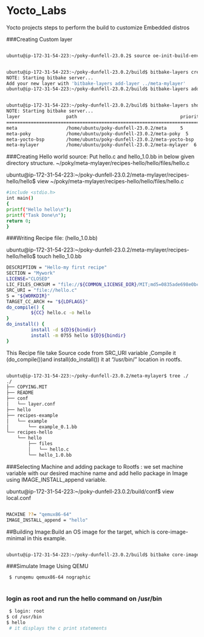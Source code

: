 # Yocto_Labs
Yocto projects steps to perform the build to customize Embedded distros


###Creating Custom layer
```bash

ubuntu@ip-172-31-54-223:~/poky-dunfell-23.0.2$ source oe-init-build-env 

```

```bash

ubuntu@ip-172-31-54-223:~/poky-dunfell-23.0.2/build$ bitbake-layers create-layer ../meta-mylayer
NOTE: Starting bitbake server...
Add your new layer with 'bitbake-layers add-layer ../meta-mylayer'
ubuntu@ip-172-31-54-223:~/poky-dunfell-23.0.2/build$ bitbake-layers add-layer ../meta-mylayer
```


```bash

ubuntu@ip-172-31-54-223:~/poky-dunfell-23.0.2/build$ bitbake-layers show-layers
NOTE: Starting bitbake server...
layer                 path                                      priority
==========================================================================
meta                  /home/ubuntu/poky-dunfell-23.0.2/meta     5
meta-poky             /home/ubuntu/poky-dunfell-23.0.2/meta-poky  5
meta-yocto-bsp        /home/ubuntu/poky-dunfell-23.0.2/meta-yocto-bsp  5
meta-mylayer          /home/ubuntu/poky-dunfell-23.0.2/meta-mylayer  6
```




###Creating Hello world source:
Put hello.c and hello_1.0.bb in below given directory structure. ~/poky/meta-mylayer/recipes-hello/hello/files/hello.c

ubuntu@ip-172-31-54-223:~/poky-dunfell-23.0.2/meta-mylayer/recipes-hello/hello$ view ~/poky/meta-mylayer/recipes-hello/hello/files/hello.c

```bash
#include <stdio.h>
int main()
{
printf("Hello hello\n");
printf("Task Done\n");
return 0;
}
```

###Writing Recipe file: (hello_1.0.bb)

ubuntu@ip-172-31-54-223:~/poky-dunfell-23.0.2/meta-mylayer/recipes-hello/hello$ touch hello_1.0.bb

```bash
DESCRIPTION = "Hello-my first recipe"
SECTION = "Mywork"
LICENSE="CLOSED"
LIC_FILES_CHKSUM = "file://${COMMON_LICENSE_DIR}/MIT;md5=0835ade698e0bcf8506ecda2f7b4f302"
SRC_URI = "file://hello.c"
S = "${WORKDIR}"
TARGET_CC_ARCH += "${LDFLAGS}"
do_compile() {
         ${CC} hello.c -o hello
}
do_install() {
         install -d ${D}${bindir}
         install -m 0755 hello ${D}${bindir}
}


```

This Recipe file take Source code from SRC_URI variable ,Compile it (do_compile())and install(do_install()) it at “/usr/bin/” location in rootfs.



```bash

ubuntu@ip-172-31-54-223:~/poky-dunfell-23.0.2/meta-mylayer$ tree ./
./
├── COPYING.MIT
├── README
├── conf
│   └── layer.conf
├── hello
├── recipes-example
│   └── example
│       └── example_0.1.bb
└── recipes-hello
    └── hello
        ├── files
        │   └── hello.c
        └── hello_1.0.bb

```

###Selecting Machine and adding package to Rootfs : we set machine variable with our desired machine name and add hello package in Image using IMAGE_INSTALL_append variable.


ubuntu@ip-172-31-54-223:~/poky-dunfell-23.0.2/build/conf$ view local.conf

```bash

MACHINE ??= "qemux86-64"
IMAGE_INSTALL_append = "hello"
```

##Building Image:Build an OS image for the target, which is core-image-minimal in this example.

```bash

ubuntu@ip-172-31-54-223:~/poky-dunfell-23.0.2/build$ bitbake core-image-minimal

```

###Simulate Image Using QEMU

```bash
 $ runqemu qemux86-64 nographic
 
 ```
### login as root and run the hello command on /usr/bin
```bash
 $ login: root
$ cd /usr/bin
$ hello
 # it displays the c print statements
 ```



 
 
